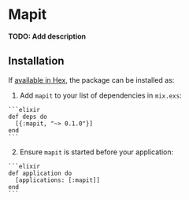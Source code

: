 # Mapit

**TODO: Add description**

## Installation

If [available in Hex](https://hex.pm/docs/publish), the package can be installed as:

  1. Add `mapit` to your list of dependencies in `mix.exs`:

    ```elixir
    def deps do
      [{:mapit, "~> 0.1.0"}]
    end
    ```

  2. Ensure `mapit` is started before your application:

    ```elixir
    def application do
      [applications: [:mapit]]
    end
    ```

